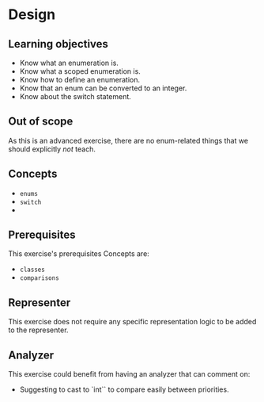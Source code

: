 # Design

## Learning objectives

- Know what an enumeration is.
- Know what a scoped enumeration is.
- Know how to define an enumeration.
- Know that an enum can be converted to an integer.
- Know about the switch statement.

## Out of scope

As this is an advanced exercise, there are no enum-related things that we should explicitly _not_ teach.

## Concepts

- `enums`
- `switch`
- 
## Prerequisites

This exercise's prerequisites Concepts are:

- `classes`
- `comparisons`

## Representer

This exercise does not require any specific representation logic to be added to the representer.

## Analyzer

This exercise could benefit from having an analyzer that can comment on:

- Suggesting to cast to `int`` to compare easily between priorities.